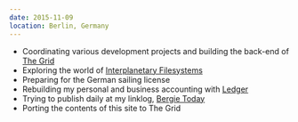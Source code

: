 ```yaml
---
date: 2015-11-09
location: Berlin, Germany
---
```

* Coordinating various development projects and building the back-end of [The Grid](https://thegrid.io)
* Exploring the world of [Interplanetary Filesystems](https://ipfs.io)
* Preparing for the German sailing license
* Rebuilding my personal and business accounting with [Ledger](http://www.ledger-cli.org)
* Trying to publish daily at my linklog, [Bergie Today](http://bergie.today/)
* Porting the contents of this site to The Grid
